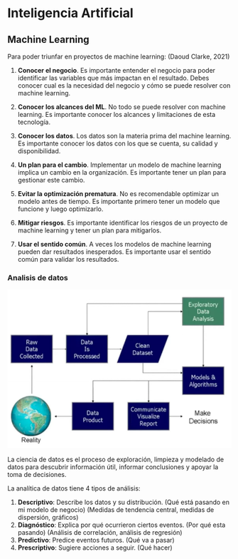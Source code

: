 # Inteligencia Artificial

## Machine Learning

Para poder triunfar en proyectos de machine learning: (Daoud Clarke, 2021)

1. **Conocer el negocio**. Es importante entender el negocio para poder identificar las variables que más impactan en el resultado. Debes conocer cual es la necesidad del negocio y cómo se puede resolver con machine learning.

2. **Conocer los alcances del ML**. No todo se puede resolver con machine learning. Es importante conocer los alcances y limitaciones de esta tecnología.

3. **Conocer los datos**. Los datos son la materia prima del machine learning. Es importante conocer los datos con los que se cuenta, su calidad y disponibilidad.

4. **Un plan para el cambio**. Implementar un modelo de machine learning implica un cambio en la organización. Es importante tener un plan para gestionar este cambio.

5. **Evitar la optimización prematura**. No es recomendable optimizar un modelo antes de tiempo. Es importante primero tener un modelo que funcione y luego optimizarlo.

6. **Mitigar riesgos**. Es importante identificar los riesgos de un proyecto de machine learning y tener un plan para mitigarlos.

7. **Usar el sentido común**. A veces los modelos de machine learning pueden dar resultados inesperados. Es importante usar el sentido común para validar los resultados.

### Analisis de datos

![Data-Analysis](./images-readme/image1.png)

La ciencia de datos es el proceso de exploración, limpieza y modelado de datos para descubrir información útil, informar conclusiones y apoyar la toma de decisiones.

La analítica de datos tiene 4 tipos de análisis:

1. **Descriptivo**: Describe los datos y su distribución. (Qué está pasando en mi modelo de negocio) (Medidas de tendencia central, medidas de dispersión, gráficos)
2. **Diagnóstico**: Explica por qué ocurrieron ciertos eventos. (Por qué esta pasando) (Análisis de correlación, análisis de regresión)
3. **Predictivo**: Predice eventos futuros. (Qué va a pasar)
4. **Prescriptivo**: Sugiere acciones a seguir. (Qué hacer)